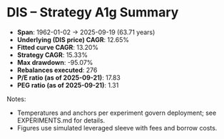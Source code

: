# DIS – Strategy A1g Summary

- **Span**: 1962-01-02 → 2025-09-19 (63.71 years)
- **Underlying (DIS price) CAGR**: 12.65%
- **Fitted curve CAGR**: 13.20%
- **Strategy CAGR**: 15.33%
- **Max drawdown**: -95.07%
- **Rebalances executed**: 276
- **P/E ratio (as of 2025-09-21)**: 17.83
- **PEG ratio (as of 2025-09-21)**: 1.31

Notes:

- Temperatures and anchors per experiment govern deployment; see EXPERIMENTS.md for details.
- Figures use simulated leveraged sleeve with fees and borrow costs.


